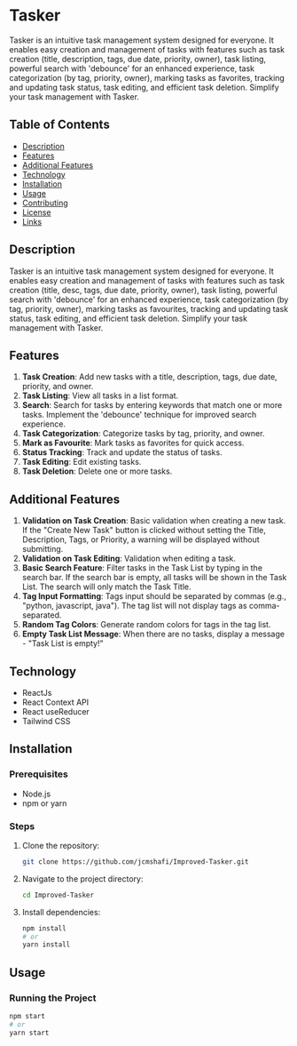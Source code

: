 # Tasker

Tasker is an intuitive task management system designed for everyone. It enables easy creation and management of tasks with features such as task creation (title, description, tags, due date, priority, owner), task listing, powerful search with 'debounce' for an enhanced experience, task categorization (by tag, priority, owner), marking tasks as favorites, tracking and updating task status, task editing, and efficient task deletion. Simplify your task management with Tasker.

## Table of Contents
- [Description](#description)
- [Features](#features)
- [Additional Features](#additional-features)
- [Technology](#technology)
- [Installation](#installation)
- [Usage](#usage)
- [Contributing](#contributing)
- [License](#license)
- [Links](#links)

## Description
Tasker is an intuitive task management system designed for everyone. It enables easy creation and management of tasks with features such as task creation (title, desc, tags, due date, priority, owner), task listing, powerful search with 'debounce' for an enhanced experience, task categorization (by tag, priority, owner), marking tasks as favourites, tracking and updating task status, task editing, and efficient task deletion. Simplify your task management with Tasker.

## Features
1. **Task Creation**: Add new tasks with a title, description, tags, due date, priority, and owner.
2. **Task Listing**: View all tasks in a list format.
3. **Search**: Search for tasks by entering keywords that match one or more tasks. Implement the 'debounce' technique for improved search experience.
4. **Task Categorization**: Categorize tasks by tag, priority, and owner.
5. **Mark as Favourite**: Mark tasks as favorites for quick access.
6. **Status Tracking**: Track and update the status of tasks.
7. **Task Editing**: Edit existing tasks.
8. **Task Deletion**: Delete one or more tasks.

## Additional Features
1. **Validation on Task Creation**: Basic validation when creating a new task. If the "Create New Task" button is clicked without setting the Title, Description, Tags, or Priority, a warning will be displayed without submitting.
2. **Validation on Task Editing**: Validation when editing a task.
3. **Basic Search Feature**: Filter tasks in the Task List by typing in the search bar. If the search bar is empty, all tasks will be shown in the Task List. The search will only match the Task Title.
4. **Tag Input Formatting**: Tags input should be separated by commas (e.g., "python, javascript, java"). The tag list will not display tags as comma-separated.
5. **Random Tag Colors**: Generate random colors for tags in the tag list.
6. **Empty Task List Message**: When there are no tasks, display a message - "Task List is empty!"

## Technology
- ReactJs
- React Context API
- React useReducer
- Tailwind CSS

## Installation

### Prerequisites
- Node.js
- npm or yarn

### Steps
1. Clone the repository:
    ```sh
    git clone https://github.com/jcmshafi/Improved-Tasker.git
    ```
2. Navigate to the project directory:
    ```sh
    cd Improved-Tasker
    ```
3. Install dependencies:
    ```sh
    npm install
    # or
    yarn install
    ```

## Usage

### Running the Project
```sh
npm start
# or
yarn start
